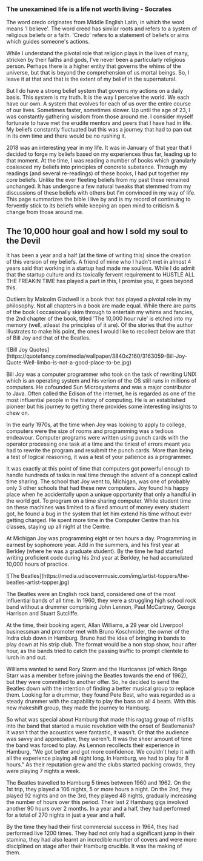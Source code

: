 ### The unexamined life is a life not worth living - Socrates

The word credo originates from Middle English Latin, in which the word means 'I believe'. The word creed has similar roots and refers to a system of religious beliefs or a faith. 'Credo' refers to a statement of beliefs or aims which guides someone's actions.

While I understand the pivotal role that religion plays in the lives of many, stricken by their faiths and gods, I've never been a particularly religious person. Perhaps there is a higher entity that governs the whims of the universe, but that is beyond the comprehension of us mortal beings. So, I leave it at that and that is the extent of my belief in the supernatural.

But I do have a strong belief system that governs my actions on a daily basis. This system is my truth. It is the way I perceive the world. We each have our own. A system that evolves for each of us over the entire course of our lives. Sometimes faster, sometimes slower. Up until the age of 23, I was constantly gathering wisdom from those around me. I consider myself fortunate to have met the erudite mentors and peers that I have had in life. My beliefs constantly fluctuated but this was a journey that had to pan out in its own time and there would be no rushing it.

2018 was an interesting year in my life. It was in January of that year that I decided to forge my beliefs based on my experiences thus far, leading up to that moment. At the time, I was reading a number of books which granularly coalesced my beliefs into principles of concrete substance. Through my readings (and several re-readings) of these books, I had put together my core beliefs. Unlike the ever fleeting beliefs from my past these remained unchanged. It has undergone a few natural tweaks that stemmed from my discussions of these beliefs with others but I'm convinced in my way of life. This page summarizes the bible I live by and is my record of continuing to fervently stick to its beliefs while keeping an open mind to criticism & change from those around me.

## The 10,000 hour goal and how I sold my soul to the Devil

It has been a year and a half (at the time of writing this) since the creation of this version of my beliefs. A friend of mine who I hadn't met in almost 4 years said that working in a startup had made me soulless. While I do admit that the startup culture and its toxically fervent requirement to HUSTLE ALL THE FREAKIN TIME has played a part in this, I promise you, it goes beyond this.

Outliers by Malcolm Gladwell is a book that has played a pivotal role in my philosophy. Not all chapters in a book are made equal. While there are parts of the book I occasionally skim through to entertain my whims and fancies, the 2nd chapter of the book, titled 'The 10,000 hour rule' is etched into my memory (well, atleast the principles of it are). Of the stories that the author illustrates to make his point, the ones I would like to recollect below are that of Bill Joy and that of the Beatles.

<Accordion title="Bill Joy: The Edison of the internet">
![Bill Joy Quotes](https://quotefancy.com/media/wallpaper/3840x2160/3163059-Bill-Joy-Quote-Well-limbo-is-not-a-good-place-to-be.jpg)

Bill Joy was a computer programmer who took on the task of rewriting UNIX which is an operating system and his verion of the OS still runs in millions of computers. He cofounded Sun Microsystems and was a major contributor to Java. Often called the Edison of the internet, he is regarded as one of the most influential people in the history of computing. He is an established pioneer but his journey to getting there provides some interesting insights to chew on.

In the early 1970s, at the time when Joy was looking to apply to college, computers were the size of rooms and programming was a tedious endeavour. Computer programs were written using punch cards with the operator processing one task at a time and the tiniest of errors meant you had to rewrite the program and resubmit the punch cards. More than being a test of logical reasoning, it was a test of your patience as a programmer.

It was exactly at this point of time that computers got powerful enough to handle hundreds of tasks in real time through the advent of a concept called time sharing. The school that Joy went to, Michigan, was one of probably only 3 other schools that had these new computers. Joy found his happy place when he accidentally upon a unique opportunity that only a handful in the world got. To program on a time sharing computer. While student time on these machines was limited to a fixed amount of money every student got, he found a bug in the system that let him extend his time without ever getting charged. He spent more time in the Computer Centre than his classes, staying up all night at the Centre.

At Michigan Joy was programming eight or ten hours a day. Programming in earnest by sophomore year. Add in the summers, and his first year at Berkley (where he was a graduate student). By the time he had started writing proficient code during his 2nd year at Berkley, he had accumulated 10,000 hours of practice.
</Accordion>

<Accordion title="The Beatles & the Hamburg crucible">
![The Beatles](https://media.udiscovermusic.com/img/artist-toppers/the-beatles-artist-topper.jpg)

The Beatles were an English rock band, considered one of the most influential bands of all time. In 1960, they were a struggling high school rock band without a drummer comprising John Lennon, Paul McCartney, George Harrison and Stuart Sutcliffe.

At the time, their booking agent, Allan Williams, a 29 year old Liverpool businessman and promoter met with Bruno Koschmider, the owner of the Indra club down in Hamburg. Bruno had the idea of bringing in bands to play down at his strip club. The format would be a non stop show, hour after hour, as the bands tried to catch the passing traffic to prompt clientele to lurch in and out.

Williams wanted to send Rory Storm and the Hurricanes (of which Ringo Starr was a member before joining the Beatles towards the end of 1962), but they were committed to another offer. So, he decided to send the Beatles down with the intention of finding a better musical group to replace them. Looking for a drummer, they found Pete Best, who was regarded as a steady drummer with the capability to play the bass on all 4 beats. With this new makeshift group, they made the journey to Hamburg.

So what was special about Hamburg that made this ragtag group of misfits into the band that started a music revolution with the onset of Beatlemania? It wasn't that the acoustics were fantastic, it wasn't. Or that the audience was savvy and appreciative, they weren't. It was the sheer amount of time the band was forced to play. As Lennon recollects their experience in Hamburg, "We got better and got more confidence. We couldn't help it with all the experience playing all night long. In Hamburg, we had to play for 8 hours."
As their reputation grew and the clubs started packing crowds, they were playing 7 nights a week.

The Beatles travelled to Hamburg 5 times between 1960 and 1962. On the 1st trip, they played a 106 nights, 5 or more hours a night. On the 2nd, they played 92 nights and on the 3rd, they played 48 nights, gradually increasing the number of hours over this period. Their last 2 Hamburg gigs involved another 90 hours over 2 months. In a year and a half, they had performed for a total of 270 nights in just a year and a half.

By the time they had their first commercial success in 1964, they had performed live 1200 times. They had not only had a significant jump in their stamina, they had also learnt an incredible number of covers and were more disciplined on stage after their Hamburg crucible. It was the making of them.
</Accordion>
